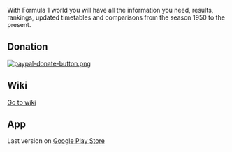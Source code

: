 With Formula 1 world you will have all the information you need, results, rankings, updated timetables and comparisons from the season 1950 to the present.

## Donation
[![paypal-donate-button.png](https://bitbucket.org/repo/A7orjK/images/4010477437-paypal-donate-button.png)](https://www.paypal.me/GianlucaFattarsi)

## Wiki
[Go to wiki](https://github.com/fattazzo/formula-1-world/wiki)

## App
Last version on [Google Play Store](https://play.google.com/store/apps/details?id=com.gmail.fattazzo.formula1world)


